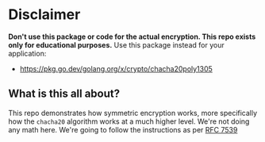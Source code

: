 # Disclaimer 

**Don't use this package or code for the actual encryption. This repo exists only for educational purposes.** Use this package instead for your application:
- https://pkg.go.dev/golang.org/x/crypto/chacha20poly1305

## What is this all about?

This repo demonstrates how symmetric encryption works, more specifically how the `chacha20` algorithm works at a much higher level. We're not doing any math here. We're going to follow the instructions as per [RFC 7539](https://datatracker.ietf.org/doc/html/rfc7539)

